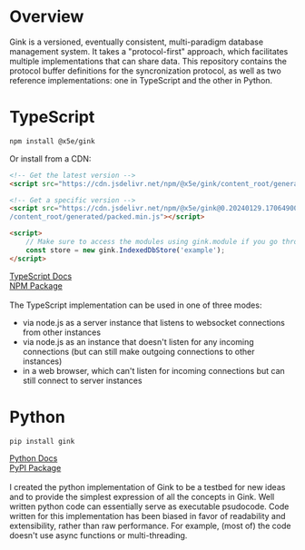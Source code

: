 # Overview
Gink is a versioned, eventually consistent, multi-paradigm database management system.
It takes a "protocol-first" approach, which facilitates multiple implementations
that can share data.  This repository contains the protocol buffer definitions for the
syncronization protocol, as well as two reference implementations: one in TypeScript and
the other in Python.

# TypeScript
```sh
npm install @x5e/gink
```
Or install from a CDN:
```html
<!-- Get the latest version -->
<script src="https://cdn.jsdelivr.net/npm/@x5e/gink/content_root/generated/packed.min.js"></script>

<!-- Get a specific version -->
<script src="https://cdn.jsdelivr.net/npm/@x5e/gink@0.20240129.1706490080
/content_root/generated/packed.min.js"></script>

<script>
    // Make sure to access the modules using gink.module if you go through the CDN.
    const store = new gink.IndexedDbStore('example');
</script>
```
[TypeScript Docs](https://www.x5e.com/gink/)\
[NPM Package](https://www.npmjs.com/package/@x5e/gink)\
\
The TypeScript implementation can be used in one of three modes:
* via node.js as a server instance that listens to websocket connections from other instances
* via node.js as an instance that doesn't listen for any incoming connections (but can still make outgoing connections to other instances)
* in a web browser, which can't listen for incoming connections but can still connect to server instances

# Python
```sh
pip install gink
```
[Python Docs](https://gink.readthedocs.io/en/latest/)\
[PyPI Package](https://pypi.org/project/gink/)\
\
I created the python implementation of Gink to be a testbed for new ideas and
to provide the simplest expression of all the concepts in Gink.  Well written python
code can essentially serve as executable psudocode.  Code written for this implementation
has been biased in favor of readability and extensibility, rather than raw performance.
For example, (most of) the code doesn't use async functions or multi-threading.
